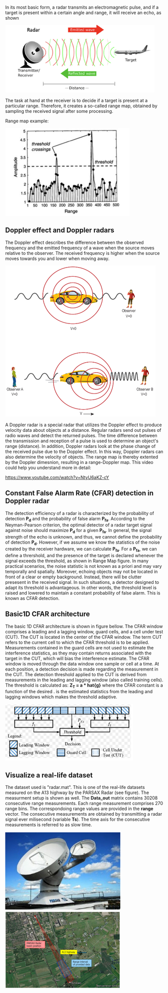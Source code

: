 In its most basic form, a radar transmits an electromagnetic pulse, and if a target is present within a certain 
angle and range, it will receive an echo, as shown

![Radar](doc/radar.PNG)

The task at hand at the receiver is to decide if a target is present at a particular range. Therefore, it creates a 
so-called range map, obtained by sampling the received signal after some processing. 

Range map example:

![Range](doc/rangemap.PNG)

## Doppler effect and Doppler radars

The Doppler effect describes the difference between the observed frequency and the emitted frequency of a 
wave when the source moves relative to the observer. The received frequency is higher when the source moves 
towards you and lower when moving away. 

<!-- ![Doppler_effect](doc/doppler_effect.jpg) -->
<img src="doc/doppler_effect.jpg" alt="Doppler_effect" width="480" height="480">

A Doppler radar is a special radar that utilizes the Doppler effect to produce velocity data about objects at a 
distance. Regular radars send out pulses of radio waves and detect the returned pulses. The time difference 
between the transmission and reception of a pulse is used to determine an object's range (distance). In 
addition, Doppler radars look at the phase change of the received pulse due to the Doppler effect. In this 
way, Doppler radars can also determine the velocity of objects. The range map is thereby extented by the 
Doppler dimesnion, resulting in a range-Doppler map. This video could help you understand more in detail: 

https://www.youtube.com/watch?v=NtyU6aKZ-cY


## Constant False Alarm Rate (CFAR) detection in Doppler radar

The detection efficiency of a radar is characterized by the probability of detection **P<sub>d</sub>** and the probability of false 
alarm **P<sub>fa</sub>**. According to the Neyman-Pearson criterion, the optimal detector of a radar target signal against noise 
should maximize **P<sub>d</sub>** for a given **P<sub>fa</sub>**. 
In general, the signal strength of the echo is unknown, and thus, we cannot define the probability of detection **P<sub>d</sub>**. However, if we assume we know the statistics of the noise created by the receiver hardware, we can 
calculate **P<sub>fa</sub>**. For a **P<sub>fa</sub>**, we can define a thrershold, and the presence of the target is declared whenever the signal exceeds the threshold, as shown in Range Map figure.
In many practical scenarios, the noise statistic is not known as a priori and may vary temporally and spatially. 
Moreover, echoing objects may not be located in front of a clear or empty background. Instead, there will 
be clutter presesent in the received signal. In such situations, a detector designed to adapt its threshold is
advantageous. In other words, the threshold level is raised and lowered to maintain a constant probability of 
false alarm. This is known as CFAR detection. 

## Basic1D CFAR architecture 

The basic 1D CFAR architecture is shown in figure bellow. The CFAR window comprises a leading and a lagging 
window, guard cells, and a cell under test (CUT). The CUT is located in the center of the CFAR window. The 
term CUT refers to the current cell to which the CFAR threshold is to be applied. Measurements contained in the 
guard cells are not used to estimate the interference statistics, as they may contain returns associated with the 
target in the CUT, which will bias the interference estimate. 
The CFAR window is moved through the data window one sample or cell at a time. At each position, a detection 
decision is made regarding the measurement in the CUT. The detection threshold applied to the CUT is derived 
from measurements in the leading and lagging window (also called training cells). The threshold is calculated 
as:
**Z<sub>T</sub> = a * hat{g}**
where the CFAR constant is a function of the desired . is the estimated statistics from the leading and 
lagging windows which makes the threshold adaptive. 

![CFAR_Arch](doc/CFAR_architecture.PNG)

## Visualize a real-life dataset

The dataset used is "radar.mat". This is one of the real-life datasets measured on the A13 highway by 
the PARSAX Radar (see figure). The measurment setup is shown as well. The **Data_out** matrix contains 
30208 consecutive range measurements. Each range measurement comprises 270 range bins. The 
correspondoing range values are provided in the **range** vector. The consecutive measurements are 
obtained by transmitting a radar signal ever milisecond (variable **Ts**). The time axis for the consecutive 
measurements is referred to as slow time.

![Doppler_Radar](doc/doppler_radar.PNG)
![RangeDoppler](doc/radar_range.PNG)